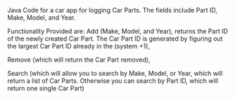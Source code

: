 Java Code for a car app for logging Car Parts.
The fields include Part ID, Make, Model, and Year.

Functionality Provided are:
Add (Make, Model, and Year), 
returns the Part ID of the newly created Car Part. 
The Car Part ID is generated by figuring out the largest Car Part ID already in the (system +1),

Remove (which will return the Car Part removed),

Search (which will allow you to search by Make, Model, or Year, which will return a list of Car Parts. 
Otherwise you can search by Part ID, which will return one single Car Part)